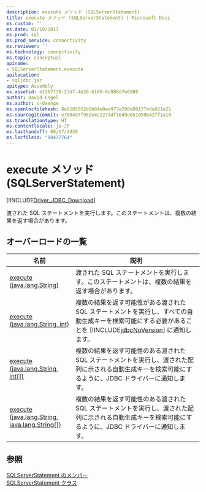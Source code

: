 ```yaml
---
description: execute メソッド (SQLServerStatement)
title: execute メソッド (SQLServerStatement) | Microsoft Docs
ms.custom: ''
ms.date: 01/19/2017
ms.prod: sql
ms.prod_service: connectivity
ms.reviewer: ''
ms.technology: connectivity
ms.topic: conceptual
apiname:
- SQLServerStatement.execute
apilocation:
- sqljdbc.jar
apitype: Assembly
ms.assetid: e1367f39-23d7-4e26-b160-6d988d7e6988
author: David-Engel
ms.author: v-daenge
ms.openlocfilehash: 8e8185052b0b84e0ee977e298a981774de821e25
ms.sourcegitcommit: e700497f962e4c2274df16d9e651059b42ff1a10
ms.translationtype: HT
ms.contentlocale: ja-JP
ms.lasthandoff: 08/17/2020
ms.locfileid: "88437764"
---
```

# <a name="execute-method-sqlserverstatement"></a>execute メソッド (SQLServerStatement)
[!INCLUDE[Driver_JDBC_Download](../../../includes/driver_jdbc_download.md)]

  渡された SQL ステートメントを実行します。このステートメントは、複数の結果を返す場合があります。  
  
## <a name="overload-list"></a>オーバーロードの一覧  
  
|名前|説明|  
|----------|-----------------|  
|[execute (java.lang.String)](../../../connect/jdbc/reference/execute-method-java-lang-string-sqlserverstatement.md)|渡された SQL ステートメントを実行します。このステートメントは、複数の結果を返す場合があります。|  
|[execute (java.lang.String, int)](../../../connect/jdbc/reference/execute-method-java-lang-string-int.md)|複数の結果を返す可能性がある渡された SQL ステートメントを実行し、すべての自動生成キーを検索可能にする必要があることを [!INCLUDE[jdbcNoVersion](../../../includes/jdbcnoversion_md.md)] に通知します。|  
|[execute (java.lang.String, int&#91;&#93;)](../../../connect/jdbc/reference/execute-method-java-lang-string.md)|複数の結果を返す可能性のある渡された SQL ステートメントを実行し、渡された配列に示される自動生成キーを検索可能にするように、JDBC ドライバーに通知します。|  
|[execute (java.lang.String, java.lang.String&#91;&#93;)](../../../connect/jdbc/reference/execute-method-java-lang-string-java-lang-string.md)|複数の結果を返す可能性のある渡された SQL ステートメントを実行し、渡された配列に示される自動生成キーを検索可能にするように、JDBC ドライバーに通知します。|  
  
## <a name="see-also"></a>参照  
 [SQLServerStatement のメンバー](../../../connect/jdbc/reference/sqlserverstatement-members.md)   
 [SQLServerStatement クラス](../../../connect/jdbc/reference/sqlserverstatement-class.md)  
  
  

